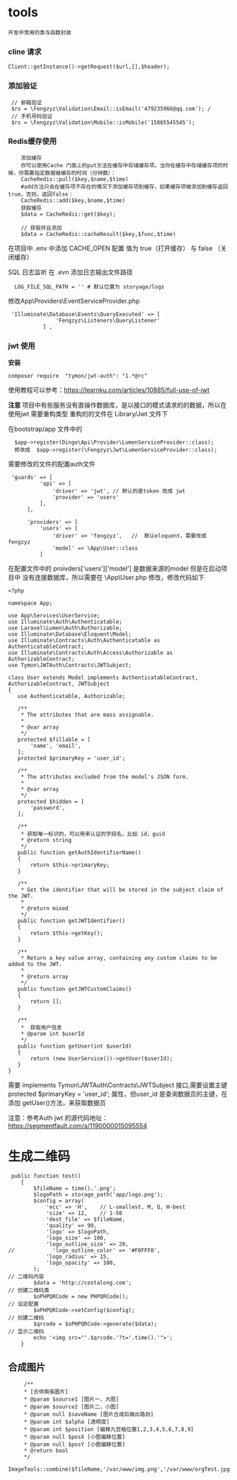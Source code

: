 # tools
    开发中常用的类与函数封装
    
###  cline 请求
    Client::getInstance()->getRequest($url,[],$header);
    
###  添加验证
```
 // 邮箱验证
 $rs = \Fengzyz\Validation\Email::isEmail('479235966@qq.com'); /
 // 手机号码验证
 $rs = \Fengzyz\Validation\Mobile::isMobile('15865545545');

```

### Redis缓存使用

```
    添加缓存
    你可以使用Cache 门面上的put方法在缓存中存储缓存项。当你在缓存中存储缓存项的时候，你需要指定数据被缓存的时间（分钟数）：
    CacheRedis::pull($key,$name,$time)
    #add方法只会在缓存项不存在的情况下添加缓存项到缓存，如果缓存项被添加到缓存返回true，否则，返回false：
    CacheRedis::add($key,$name,$time)
    获取缓存
    $data = CacheRedis::get($key);
    
    // 获取并且添加
    $data = CacheRedis::cacheResult($key,$func,$time)
```      
在项目中 .env 中添加 CACHE_OPEN 配置   值为 true（打开缓存） 与 false （关闭缓存）

SQL 日志监听
    在 .evn 添加日志输出文件路径
```
  LOG_FILE_SQL_PATH = '' # 默认位置为 storyage/logs
```
   修改App\Providers\EventServiceProvider.php
   
```
 'Illuminate\Database\Events\QueryExecuted' => [
               'Fengzyz\Listeners\QueryListener'
           ] ,
```   
   
   
###  jwt 使用

**安装**
```
composer require  "tymon/jwt-auth": "1.*@rc"
```
使用教程可以参考：https://learnku.com/articles/10885/full-use-of-jwt
  
**注意**
  项目中有些服务没有直操作数据库，是以接口的模式请求的的数据，所以在使用jwt 需要重构类型 重构的的文件在 Library/Jwt 文件下
  
  在bootstrap/app 文件中的
 ```
   $app->register(Dingo\Api\Provider\LumenServiceProvider::class);
   修改成  $app->register(\Fengzyz\Jwt\LumenServiceProvider::class);
```
 
  需要修改的文件的配置auth文件
```
 'guards' => [
          'api' => [
              'driver' => 'jwt', // 默认的是token 改成 jwt 
              'provider' => 'users'
          ],
      ],

      'providers' => [
          'users' => [
              'driver' => 'fengzyz',   //  默认eloquent，需要改成 fengzyz
              'model' => \App\User::class
          ]
```

在配置文件中的 proivders['users']['model'] 是数据来源的model 但是在启动项目中
没有连接数据库，所以需要在 \App\User.php 修改，修改代码如下
 ```
<?php

namespace App;

use App\Services\UserService;
use Illuminate\Auth\Authenticatable;
use Laravel\Lumen\Auth\Authorizable;
use Illuminate\Database\Eloquent\Model;
use Illuminate\Contracts\Auth\Authenticatable as AuthenticatableContract;
use Illuminate\Contracts\Auth\Access\Authorizable as AuthorizableContract;
use Tymon\JWTAuth\Contracts\JWTSubject;    

class User extends Model implements AuthenticatableContract, AuthorizableContract, JWTSubject
{
    use Authenticatable, Authorizable;

    /**
     * The attributes that are mass assignable.
     *
     * @var array
     */
    protected $fillable = [
        'name', 'email',
    ];
    protected $primaryKey = 'user_id';

    /**
     * The attributes excluded from the model's JSON form.
     *
     * @var array
     */
    protected $hidden = [
        'password',
    ];

    /**
     * 获取唯一标识的，可以用来认证的字段名，比如 id，guid
     * @return string
     */
    public function getAuthIdentifierName()
    {
        return $this->primaryKey;
    }

    /**
     * Get the identifier that will be stored in the subject claim of the JWT.
     *
     * @return mixed
     */
    public function getJWTIdentifier()
    {
        return $this->getKey();
    }

    /**
     * Return a key value array, containing any custom claims to be added to the JWT.
     *
     * @return array
     */
    public function getJWTCustomClaims()
    {
        return [];
    }

    /**
     *  获取用户信息
     * @param int $userId
     */
    public function getUser(int $userId)
    {
        return (new UserService())->getUser($userId);
    }
}

```

需要 implements Tymon\JWTAuth\Contracts\JWTSubject 接口,需要设置主键  protected $primaryKey = 'user_id'; 属性，但user_id 是查询数据员的主键，在添加 getUser()方法，来获取数据员

注意：参考Auth jwt 的源代码地址：https://segmentfault.com/a/1190000015095554


# 生成二维码
```
 public function test()
    {
        $fileName = time().'.png';
        $logoPath = storage_path('app/logo.png');
        $config = array(
            'ecc' => 'H',    // L-smallest, M, Q, H-best
            'size' => 12,    // 1-50
            'dest_file' => $fileName,
            'quality' => 90,
            'logo' => $logoPath,
            'logo_size' => 100,
            'logo_outline_size' => 20,
//            'logo_outline_color' => '#F0FFF0',
            'logo_radius' => 15,
            'logo_opacity' => 100,
        );
// 二维码内容
        $data = 'http://costalong.com';
// 创建二维码类
        $oPHPQRCode = new PHPQRCode();
// 设定配置
        $oPHPQRCode->setConfig($config);
// 创建二维码
        $qrcode = $oPHPQRCode->generate($data);
// 显示二维码
        echo '<img src="'.$qrcode.'?t='.time().'">';
    }
```

## 合成图片
```
     /**
     * [合併兩張圖片]
     * @param $source1 [图片一，大图]
     * @param $source2 [图片二，小图]
     * @param null $saveName [图片合成后输出路劲]
     * @param int $alpha [透明度]
     * @param int $position [偏移九宫格位置1,2,3,4,5,6,7,8,9]
     * @param null $posX [小图偏移位置]
     * @param null $posY [小图偏移位置]
     * @return bool
     */
 ImageTools::combine($fileName,'/var/www/img.png','/var/www/orgTest.jpg',0,5,40);
```

 
 
